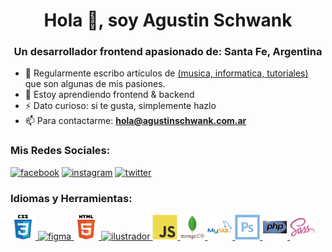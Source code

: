 <h1 align="center">Hola 👋, soy Agustin Schwank</h1>
<h3 align="center">Un desarrollador frontend apasionado de: Santa Fe, Argentina</h3>

- 📝 Regularmente escribo artículos de <a target="_blank" href="https://agustinschwank.com.ar/">(musica, informatica, tutoriales)</a> que son algunas de mis pasiones.
- 🌱 Estoy aprendiendo frontend & backend 
- ⚡ Dato curioso: si te gusta, simplemente hazlo 
- 📫 Para contactarme: **hola@agustinschwank.com.ar**

<h3 align="left">Mis Redes Sociales:</h3>
<a href="https://www.facebook.com/agustinschwank" target="_blank"><img src='https://cdn-icons-png.flaticon.com/512/733/733547.png' alt='facebook' height='40'></a>  <a href="https://www.instagram.com/agustinschwank/" target="_blank"><img src='https://cdn-icons-png.flaticon.com/512/2111/2111463.png' alt='instagram' height='40'></a>  <a href="https://twitter.com/agustinschwank" target="_blank"><img src='https://cdn-icons-png.flaticon.com/512/124/124021.png' alt='twitter' height='40'></a>

<h3 align="left">Idiomas y Herramientas:</h3>
<p align="left"> <a href="https://www.w3schools.com/css/" target="_blank" rel="noreferrer"> <img src="https://raw.githubusercontent.com/devicons/devicon/master/icons/css3/css3-original-wordmark.svg" alt="css3" width="40" height="40"/> </a> <a href="https:// www.figma.com/" target="_blank" rel="noreferrer"> <img src="https://www.vectorlogo.zone/logos/figma/figma-icon.svg" alt="figma" width= "40" height="40"/> </a> <a href="https://www.w3.org/html/" target="_blank" rel="noreferrer"> <img src="https://raw.githubusercontent.com/devicons/devicon/master/icons/html5/html5-original-wordmark.svg" alt="html5" width="40" height="40"/> </a> <a href="https://www.adobe.com/in/products/illustrator.html" target="_blank" rel="noreferrer"> <img src="https://www.vectorlogo.zone/logos/adobe_illustrator/adobe_illustrator-icon.svg" alt="ilustrador" ancho="40" altura="40"/> </a> <a href="https://developer.mozilla.org/en-US/docs/Web/JavaScript" target="_blank " rel="noreferrer"> <img src="https://raw.githubusercontent.com/devicons/devicon/master/icons/javascript/javascript-original.svg" alt="javascript" width="40"height="40"/> </a> <a href="https://www.mongodb.com/" target="_blank" rel="noreferrer"> <img src="https://raw.githubusercontent.com/devicons/devicon/master/icons/mongodb/mongodb-original-wordmark.svg" alt="mongodb" width="40" height="40"/> </a> <a href="https://www.mysql.com/" target="_blank" rel="noreferrer"> <img src="https://raw.githubusercontent.com/devicons/devicon/master/icons/mysql/mysql-original-wordmark.svg" alt="mysql" width="40" height="40"/> </a> <a href="https://www.photoshop.com/en" target="_blank" rel="noreferrer"> <img src="https://raw.githubusercontent.com/devicons/devicon/master/icons/photoshop/photoshop-line.svg" alt="photoshop" width="40" height="40"/ > </a> <a href="https://www.php.net" target="_blank" rel="noreferrer"> <img src="https://raw.githubusercontent.com/devicons/devicon/master/icons/php/php-original.svg" alt="php" width="40" height="40"/> </a> <a href="https://sass-lang.com" target= "_blank" rel="noreferrer"> <img src="https://raw.githubusercontent.com/devicons/devicon/master/icons/sass/sass-original.svg" alt="sass" width="40"altura="40"/> </a> </p>
